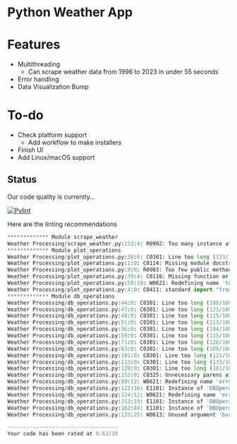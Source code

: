 # Python Weather App

# Features
- Multithreading
  - Can scrape weather data from 1996 to 2023 in under 55 seconds
- Error handling
- Data Visualization
Bump
# To-do
- Check platform support
  - Add workflow to make installers
- Finish UI
- Add Linux/macOS support 

## Status


Our code quality is currently...

[![Pylint](https://github.com/tadghh/PythonWeatherApp/actions/workflows/pylint.yml/badge.svg?branch=main&event=push)](https://github.com/tadghh/PythonWeatherApp/actions/workflows/pylint.yml)

Here are the linting recommendations
```python
************* Module scrape_weather
Weather Processing/scrape_weather.py:153:4: R0902: Too many instance attributes (10/7) (too-many-instance-attributes)
************* Module plot_operations
Weather Processing/plot_operations.py:38:0: C0301: Line too long (133/100) (line-too-long)
Weather Processing/plot_operations.py:1:0: C0114: Missing module docstring (missing-module-docstring)
Weather Processing/plot_operations.py:9:0: R0903: Too few public methods (0/2) (too-few-public-methods)
Weather Processing/plot_operations.py:39:4: C0116: Missing function or method docstring (missing-function-docstring)
Weather Processing/plot_operations.py:50:19: W0621: Redefining name 'temps' from outer scope (line 63) (redefined-outer-name)
Weather Processing/plot_operations.py:4:0: C0411: standard import "from datetime import datetime" should be placed before "import matplotlib.pyplot as plt" (wrong-import-order)
************* Module db_operations
Weather Processing/db_operations.py:44:0: C0301: Line too long (108/100) (line-too-long)
Weather Processing/db_operations.py:47:0: C0301: Line too long (121/100) (line-too-long)
Weather Processing/db_operations.py:48:0: C0301: Line too long (115/100) (line-too-long)
Weather Processing/db_operations.py:51:0: C0301: Line too long (113/100) (line-too-long)
Weather Processing/db_operations.py:56:0: C0301: Line too long (104/100) (line-too-long)
Weather Processing/db_operations.py:59:0: C0301: Line too long (115/100) (line-too-long)
Weather Processing/db_operations.py:71:0: C0301: Line too long (126/100) (line-too-long)
Weather Processing/db_operations.py:83:0: C0301: Line too long (109/100) (line-too-long)
Weather Processing/db_operations.py:101:0: C0301: Line too long (121/100) (line-too-long)
Weather Processing/db_operations.py:113:0: C0301: Line too long (133/100) (line-too-long)
Weather Processing/db_operations.py:120:0: C0301: Line too long (101/100) (line-too-long)
Weather Processing/db_operations.py:153:0: C0325: Unnecessary parens after 'if' keyword (superfluous-parens)
Weather Processing/db_operations.py:89:12: W0621: Redefining name 'error' from outer scope (line 82) (redefined-outer-name)
Weather Processing/db_operations.py:122:16: E1101: Instance of 'DBOperations' has no 'save_date' member; maybe 'save_data'? (no-member)
Weather Processing/db_operations.py:124:12: W0621: Redefining name 'error' from outer scope (line 117) (redefined-outer-name)
Weather Processing/db_operations.py:153:19: E1101: Instance of 'DBOperations' has no 'burn' member (no-member)
Weather Processing/db_operations.py:162:84: E1101: Instance of 'DBOperations' has no 'burn' member (no-member)
Weather Processing/db_operations.py:133:25: W0613: Unused argument 'burn' (unused-argument)

-----------------------------------
Your code has been rated at 8.62/10

```
